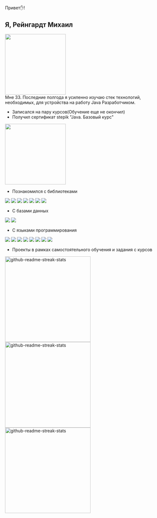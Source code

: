 Привет✋!

## Я, Рейнгардт Михаил

<img height="200" src="https://ca.slack-edge.com/T2AEH901M-U02MT7WT87Q-9f2441a6c46f-512"/><br>
Мне 33. Последние полгода я усиленно изучаю стек технологий, необходимых, для устройства на работу Java Разработчиком.

* Записался на пару курсов(Обучение еще не окончил)
* Получил сертификат stepik "Java. Базовый курс"

<img src="https://stepik.org/certificate/21b8d23089a46d5e9e3dacef441161ec4c2b3fa1.png?resolution=low" width="200"/>

* Познакомился с библиотеками

<p>
<img src="https://img.shields.io/badge/Spring-6DB33F?style=for-the-badge&logo=spring&logoColor=white">
<img src="https://img.shields.io/badge/Spring_Boot-F2F4F9?style=for-the-badge&logo=spring-boot">
<img src="https://img.shields.io/badge/Thymeleaf-%23005C0F.svg?style=for-the-badge&logo=Thymeleaf&logoColor=white">
<img src="https://img.shields.io/badge/Hibernate-59666C?style=for-the-badge&logo=Hibernate&logoColor=white">
<img src="https://img.shields.io/badge/React-20232A?style=for-the-badge&logo=react&logoColor=61DAFB" />
<img src="https://img.shields.io/badge/Bootstrap-563D7C?style=for-the-badge&logo=bootstrap&logoColor=white" />
<img src="https://img.shields.io/badge/jQuery-0769AD?style=for-the-badge&logo=jquery&logoColor=white" />
</p>

* С базами данных

<p>
<img src="https://img.shields.io/badge/MySQL-005C84?style=for-the-badge&logo=mysql&logoColor=white">
<img src="https://img.shields.io/badge/Oracle-F80000?style=for-the-badge&logo=oracle&logoColor=white">
</p>

* С языками программирования

<p>
<img src="https://img.shields.io/badge/Java-ED8B00?style=for-the-badge&logo=java&logoColor=white">
<img src="https://img.shields.io/badge/C%2B%2B-00599C?style=for-the-badge&logo=c%2B%2B&logoColor=white">
<img src="https://img.shields.io/badge/JavaScript-323330?style=for-the-badge&logo=javascript&logoColor=F7DF1E">
<img src="https://img.shields.io/badge/TypeScript-007ACC?style=for-the-badge&logo=typescript&logoColor=white">
<img src="https://img.shields.io/badge/HTML-239120?style=for-the-badge&logo=html5&logoColor=white">
<img src="https://img.shields.io/badge/CSS3-1572B6?style=for-the-badge&logo=css3&logoColor=white" />
<img src="https://img.shields.io/badge/json-5E5C5C?style=for-the-badge&logo=json&logoColor=white" />
<img src="https://img.shields.io/badge/SQL-F80000?style=for-the-badge&logo=oracle&logoColor=black">
</p>

* Проекты в рамках самостоятельного обучения и задания с курсов

<p>
<a href="https://github.com/ReinhardtDizel/HibernateManyToMany">
<img width="282" src="https://denvercoder1-github-readme-stats.vercel.app/api/pin/?username=ReinhardtDizel&repo=HibernateManyToMany&theme=react&bg_color=273849&title_color=F85D7F&icon_color=F8D866&hide_border=true&show_icons=false" alt="github-readme-streak-stats">
</a>
<a href="https://github.com/ReinhardtDizel/book-view-2.0">
<img width="282" src="https://denvercoder1-github-readme-stats.vercel.app/api/pin/?username=ReinhardtDizel&repo=book-view-2.0&theme=react&bg_color=273849&title_color=F85D7F&icon_color=F8D866&hide_border=true&show_icons=false" alt="github-readme-streak-stats"></a>
<a href="https://github.com/ReinhardtDizel/spring-boot-CRUD">
<img width="282" src="https://denvercoder1-github-readme-stats.vercel.app/api/pin/?username=ReinhardtDizel&repo=spring-boot-CRUD&theme=react&bg_color=273849&title_color=F85D7F&icon_color=F8D866&hide_border=true&show_icons=false" alt="github-readme-streak-stats">
</a>
</p>

